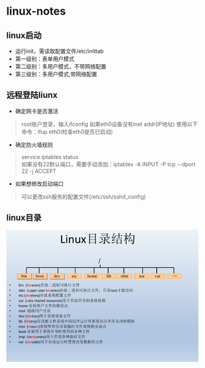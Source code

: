 # linux-notes

## linux启动

- 运行init，需读取配置文件/etc/inittab
- 第一级别：表单用户模式
- 第二级别：多用户模式，不带网络配置
- 第三级别：多用户模式,带网络配置

## 远程登陆liunx

- 确定网卡是否激活

> root账户登录，输入ifconfig
> 如果eth0设备没有inet addr(IP地址)
> 使用以下命令：ifup eth0(检查eth0是否已启动)

- 确定防火墙规则

> service iptables status  
> 如果没有22默认端口，需要手动添加：iptables -A INPUT -P tcp --dport 22 -j ACCEPT

- 如果想修改启动端口

> 可以更改ssh服务的配置文件(/etc/ssh/sshd_config)
  
## linux目录

![linux目录](./img/52e425f5cf6299e71903bcb9e245731.png)
